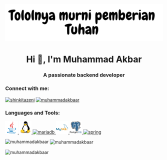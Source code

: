 <p align="center">
  <img src="https://github.com/Muhammadakbaar/Some-Picture/blob/main/tolol.png"/>
</p>

<h1 align="center">Hi 👋, I'm Muhammad Akbar</h1>
<h3 align="center">A passionate backend developer</h3>


<h3 align="left">Connect with me:</h3>
<p align="left">
<a href="https://twitter.com/shinkitazeni" target="blank"><img align="center" src="https://raw.githubusercontent.com/rahuldkjain/github-profile-readme-generator/master/src/images/icons/Social/twitter.svg" alt="shinkitazeni" height="30" width="40" /></a>
<a href="https://linkedin.com/in/muhammadakbaar" target="blank"><img align="center" src="https://raw.githubusercontent.com/rahuldkjain/github-profile-readme-generator/master/src/images/icons/Social/linked-in-alt.svg" alt="muhammadakbaar" height="30" width="40" /></a>

</p>

<h3 align="left">Languages and Tools:</h3>
<p align="left"> <a href="https://www.java.com" target="_blank" rel="noreferrer"> <img src="https://raw.githubusercontent.com/devicons/devicon/master/icons/java/java-original.svg" alt="java" width="40" height="40"/> </a> <a href="https://www.linux.org/" target="_blank" rel="noreferrer"> <img src="https://raw.githubusercontent.com/devicons/devicon/master/icons/linux/linux-original.svg" alt="linux" width="40" height="40"/> </a> <a href="https://mariadb.org/" target="_blank" rel="noreferrer"> <img src="https://www.vectorlogo.zone/logos/mariadb/mariadb-icon.svg" alt="mariadb" width="40" height="40"/> </a> <a href="https://www.mysql.com/" target="_blank" rel="noreferrer"> <img src="https://raw.githubusercontent.com/devicons/devicon/master/icons/mysql/mysql-original-wordmark.svg" alt="mysql" width="40" height="40"/> </a> <a href="https://www.postgresql.org" target="_blank" rel="noreferrer"> <img src="https://raw.githubusercontent.com/devicons/devicon/master/icons/postgresql/postgresql-original-wordmark.svg" alt="postgresql" width="40" height="40"/> </a> <a href="https://spring.io/" target="_blank" rel="noreferrer"> <img src="https://www.vectorlogo.zone/logos/springio/springio-icon.svg" alt="spring" width="40" height="40"/> </a> </p>

<p><img align="left" src="https://github-readme-stats.vercel.app/api/top-langs?username=muhammadakbaar&show_icons=true&locale=en&layout=compact" alt="muhammadakbaar" /></p>

<p>&nbsp;<img align="center" src="https://github-readme-stats.vercel.app/api?username=muhammadakbaar&show_icons=true&locale=en" alt="muhammadakbaar" /></p>

<p><img align="center" src="https://github-readme-streak-stats.herokuapp.com/?user=muhammadakbaar&" alt="muhammadakbaar" /></p>
